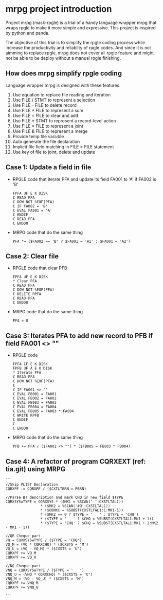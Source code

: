 # mrpg project introduction 

Project mrpg (mask-rpgle) is a trial of a handy language wrapper mrpg that wraps rpgle to make it more simple and expressive. This project is inspired by python and panda.

The objective of this trial is to simplify the rpgle coding process while increase the productivity and reliablity of rpgle codes. And since it is not aimming to replace rpgle, mrpg does not cover all rpgle feature and might not be able to be deploy without a manual rpgle finishing. 

## How does mrpg simplify rpgle coding

Language wrapper mrpg is designed with these features:
1. Use equation to replace file reading and iteration
1. Use FILE / STMT to represent a selection
1. Use FILE - FILE to delete record 
1. Use FILE + FILE to represent a sum
1. Use FILE = FILE to clear and add 
1. Use FILE * STMT to represent a record-level action
1. Use FILE * FILE to represent a joint
1. Use FILE & FILE to represent a merge
1. Provide temp file varaible
1. Auto generate the file declaration
1. Implicit file field matching in FILE = FILE statement
1. Use key of file to joint, delete and update

## Case 1: Update a field in file

* RPGLE code that iterate PFA and update its field FA001 to 'A' if FA002 is 'B'
    ```
    FPFA UF E K DISK
    C READ PFA
    C DOW NOT %EOF(PFA)
    C IF FA002 = 'B'
    C EVAL FA001 = 'A'
    C ENDIF
    C READ PFA
    C ENDDO
    ```

* MRPG code that do the same thing
    ```
    PFA *= ($FA002 == 'B' ? $FA001 = 'A1' : $FA001 = 'A2')
    ```

## Case 2: Clear file

* RPGLE code that clear PFB 
    ```
    FPFA UF E K DISK
    * Clear PFA 
    C READ PFA
    C DOW NOT %EOF(PFA)
    C DELETE RPFA
    C READ PFA
    C ENDDO
    ```

* MRPG code that do the same thing
    ```
    PFA = 0
    ```

## Case 3: Iterates PFA to add new record to PFB if field FA001 <> ""

* RPGLE code 
    ```
    FPFA IF E K DISK
    FPFB UF A E K DISK
    * Iterate PFA
    C READ PFA
    C DOW NOT %EOF(PFA)
    C
    C IF FA001 <> ""
    C EVAL FB001 = FA001
    C EVAL FB002 = FA002
    C EVAL FB003 = FA003
    C EVAL FB004 = FA004
    C EVAL FB005 = FA003 * FA004
    C WRITE RPFB
    C ENDIF
    C
    C ENDDO
    ```

* MRPG code that do the same thing
    ```
    PFB += PFA / ($FA001 <> "") * ($FB005 = FB003 * FB004)
    ```

## Case 4: A refactor of program CQRXEXT (ref: tia.git) using MRPG

    ```
    //Skip PLIST Declaration
    CQRXPF -= CQRXPF / ($CXTLTBRN = PBRN)

    //Parse BT description and mark CHQ in new field $TYPE
    CQRXSYSwTYPE = CQRXSYS * ($MK1 = %SCAN('-':CXSTLTAL1)) 
                    * ($MK2 = %SCAN('#Q':CXSTLTAL1)) 
                    * ($OBNKC = %SUBST(CXSTLTAL1:1:MK1-1))
                    * ($MK2 == 0 ? $TYPE = '   ' : $TYPE = 'CHQ')
                    * ($TYPE = '   ' ? $CHQ = %SUBST(CXSTLTAL1:MK1 + 1))
                    * ($TYPE = 'CHQ' ? $CHQ = %SUBST(CXSTLTAL1:MK1 + 1:MK2 - MK1 - 1))

    //QR Cheque part
    VQ = CQRXSYSwTYPE / ($TYPE = 'CHQ')
    VQ_M = (VQ * CQRXCHQ) * ($CXSTS = 'M')
    VQ_U = (VQ - VQ_M) * ($CXSTS = 'U')
    CQRXPF += VQ_M
    CQRXPF += VQ_U

    //NQ Cheque part
    VNQ = CQRXSYSwTYPE / ($TYPE = '   ')
    VNQ_U = (VNQ * CQRXCHQ) * ($CXSTS = 'U')
    VNQ_M = (VQ - VQ_U) * ($CXSTS = 'M')
    CQRXPF += VNQ_M
    CQRXPF += VNQ_U

    ```

